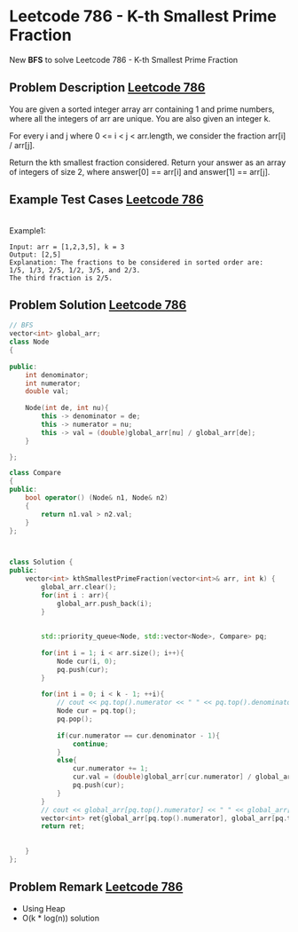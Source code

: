 # Leetcode 786 - K-th Smallest Prime Fraction





New **BFS** to solve Leetcode 786 - K-th Smallest Prime Fraction
<!--more-->



## Problem Description [Leetcode 786](https://leetcode.com/problems/k-th-smallest-prime-fraction/)
<p>
You are given a sorted integer array arr containing 1 and prime numbers, where all the integers of arr are unique. You are also given an integer k.

For every i and j where 0 <= i < j < arr.length, we consider the fraction arr[i] / arr[j].

Return the kth smallest fraction considered. Return your answer as an array of integers of size 2, where answer[0] == arr[i] and answer[1] == arr[j].
 
</p>



## Example Test Cases [Leetcode 786](https://leetcode.com/problems/k-th-smallest-prime-fraction/)


<br>
Example1:
<br>

```
Input: arr = [1,2,3,5], k = 3
Output: [2,5]
Explanation: The fractions to be considered in sorted order are:
1/5, 1/3, 2/5, 1/2, 3/5, and 2/3.
The third fraction is 2/5.
```


## Problem Solution [Leetcode 786](https://leetcode.com/problems/k-th-smallest-prime-fraction/)

```cpp
// BFS
vector<int> global_arr;
class Node
{
    
public:
    int denominator;
    int numerator;
    double val;
    
    Node(int de, int nu){
        this -> denominator = de;
        this -> numerator = nu;
        this -> val = (double)global_arr[nu] / global_arr[de];
    }

};

class Compare
{
public:
    bool operator() (Node& n1, Node& n2)
    {
        return n1.val > n2.val;
    }
};



class Solution {
public:
    vector<int> kthSmallestPrimeFraction(vector<int>& arr, int k) {
        global_arr.clear();
        for(int i : arr){
            global_arr.push_back(i);
        }
        
        
        std::priority_queue<Node, std::vector<Node>, Compare> pq;
        
        for(int i = 1; i < arr.size(); i++){
            Node cur(i, 0);
            pq.push(cur);
        }
        
        for(int i = 0; i < k - 1; ++i){
            // cout << pq.top().numerator << " " << pq.top().denominator << endl;
            Node cur = pq.top();
            pq.pop();
            
            if(cur.numerator == cur.denominator - 1){
                continue;
            }
            else{
                cur.numerator += 1;
                cur.val = (double)global_arr[cur.numerator] / global_arr[cur.denominator];
                pq.push(cur);
            }
        }
        // cout << global_arr[pq.top().numerator] << " " << global_arr[pq.top().denominator];
        vector<int> ret{global_arr[pq.top().numerator], global_arr[pq.top().denominator]};
        return ret;
            
        
    }
};
```

## Problem Remark [Leetcode 786](https://leetcode.com/problems/k-th-smallest-prime-fraction/)
- Using Heap
- O(k * log(n)) solution
